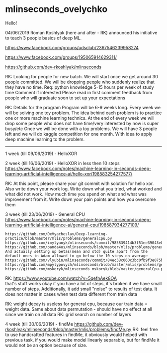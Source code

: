 # mlinseconds_ovelychko

Hello!

04/06/2019 Roman Koshlyak (here and after - RK) announced his initiative to teach 3 people basics of deep ML. 

https://www.facebook.com/groups/udsclub/2367546239958274

https://www.facebook.com/groups/195065914629311/

https://github.com/dev-rkoshlyak/mlinseconds

RK: Looking for people for new batch.
    We will start once we get around 30 people committed. We will be dropping people who suddenly realize that they have no time.
    Req:
    python knowledge
    5-15 hours per week of study time
    Comment if interested
    Please read in first comment feedback from people who will graduate soon to set up your expectations
      
RK: Details for the program
    Program will be 6-9 weeks long. Every week we will be solving one toy problem. 
    The idea behind each problem is to practice one or more machine learning technics. 
    At the end of every week we will drop some people who does not have time/very interested by now is super busy/etc
    Once we will be done with a toy problems. We will have 3 people left and we will do kaggle competition for one month. 
    With idea to apply deep machine learning to the problem.

--------------------------------------------------------------------------------------

1 week (till 09/06/2019) - HelloXOR

2 week (till 16/06/2019) - HelloXOR in less then 10 steps
https://www.facebook.com/notes/machine-learning-in-seconds-deep-learning-artificial-intelligence-ai/hello-xor/198583254277577/

RK: At this point, please share your git commit with solution for hello xor. 
    Also write down your work log. Write down what you tried, what worked and what did not work. 
    How much time you spend on what and what was improvement from it. Write down your pain points and how you overcome them

3 week (till 23/06/2019) - General CPU
https://www.facebook.com/notes/machine-learning-in-seconds-deep-learning-artificial-intelligence-ai/general-cpu/198587934277109/

    https://github.com/DeVyacheslav/Deep-learning-practice/blob/master/mlis/problems/generalCpu.py
    https://github.com/imylyanyk/mlinseconds/commit/985839414b3f51ee39043e8ceb390fa9b36a73d3
    https://github.com/panda4us/mlinseconds/blob/master/mlis/problems/generalCpu_Adam.py
    And actually setting up betas(mean and std) quite apart from the default ones in Adam allowed to go below the 10 steps on average
    https://github.com/vlyubin/mlinseconds/commit/84ec38c060c3bc0fb9f3e075bde04a70f6e40e27
    https://github.com/mpylypovych/mlinseconds/blob/master/mlis/problems/generalCpu.py
    https://github.com/mskoryk/mlinseconds_mskoryk/blob/master/generalCpu.py

RK: https://www.youtube.com/watch?v=5qefnAek8OA   
    that's stuff works okay if you have a lot of steps, it's broken if we have small number of steps. 
    Additionally, it add small "noise" to results of test data. It does not matter in cases when test data different from train data

RK: weight decay is useless for general cpu, because our train data = weight data. 
    Same about data permutation - should have no effect at all since we train on all data
RK: grid search on number of layers

4 week (till 30/06/2019) - findMe
https://github.com/dev-rkoshlyak/mlinseconds/blob/master/mlis/problems/findMe.py
RK: feel free to use handcrafted features in findMe, it obviously would helped with previous task, if you would make model linearly separable, but for findMe it would not be an option because of size.

